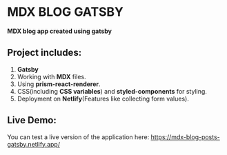 # MDX BLOG GATSBY

**MDX blog app created using gatsby**

## Project includes:

1. **Gatsby**
2. Working with **MDX** files.
3. Using **prism-react-renderer**.
4. CSS(including **CSS variables**) and **styled-components** for styling.
5. Deployment on **Netlify**(Features like collecting form values).

## Live Demo:

You can test a live version of the application here: https://mdx-blog-posts-gatsby.netlify.app/
